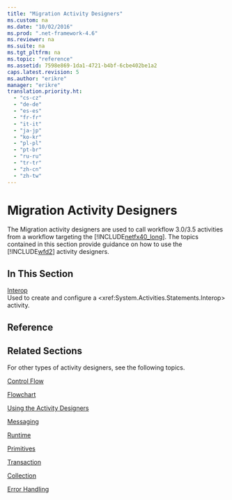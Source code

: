 ```yaml
---
title: "Migration Activity Designers"
ms.custom: na
ms.date: "10/02/2016"
ms.prod: ".net-framework-4.6"
ms.reviewer: na
ms.suite: na
ms.tgt_pltfrm: na
ms.topic: "reference"
ms.assetid: 7598e869-1da1-4721-b4bf-6cbe402be1a2
caps.latest.revision: 5
ms.author: "erikre"
manager: "erikre"
translation.priority.ht: 
  - "cs-cz"
  - "de-de"
  - "es-es"
  - "fr-fr"
  - "it-it"
  - "ja-jp"
  - "ko-kr"
  - "pl-pl"
  - "pt-br"
  - "ru-ru"
  - "tr-tr"
  - "zh-cn"
  - "zh-tw"
---
```

# Migration Activity Designers
The Migration activity designers are used to call workflow 3.0/3.5 activities from a workflow targeting the [!INCLUDE[netfx40_long](../WF_Design/includes/netfx40_long_md.md)]. The topics contained in this section provide guidance on how to use the [!INCLUDE[wfd2](../WF_Design/includes/wfd2_md.md)] activity designers.  
  
## In This Section  
 [Interop](../WF_Design/interop-activity-designer.md)  
 Used to create and configure a \<xref:System.Activities.Statements.Interop> activity.  
  
## Reference  
  
## Related Sections  
 For other types of activity designers, see the following topics.  
  
 [Control Flow](../WF_Design/control-flow-activity-designers.md)  
  
 [Flowchart](../WF_Design/flowchart-activity-designers.md)  
  
 [Using the Activity Designers](../WF_Design/using-the-activity-designers.md)  
  
 [Messaging](../WF_Design/messaging-activity-designers.md)  
  
 [Runtime](../WF_Design/runtime-activity-designers.md)  
  
 [Primitives](../WF_Design/primitives-activity-designers.md)  
  
 [Transaction](../WF_Design/transaction-activity-designers.md)  
  
 [Collection](../WF_Design/collection-activity-designers.md)  
  
 [Error Handling](../WF_Design/error-handling-activity-designers.md)